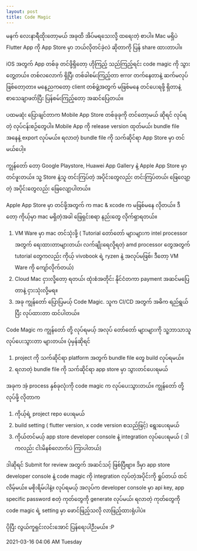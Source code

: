 ```yaml
---
layout: post
title: Code Magic
---
```

မနက် လေးနာရီထိုးတော့မယ် အခုထိ အိပ်မရသေးလို့ ထရေးတဲ့ စာပါ။ Mac မရှိပဲ Flutter App ကို App Store မှာ ဘယ်လိုတင်ခဲ့လဲ ဆိုတာကို ပြန် share ထားတာပါ။

iOS အတွက် App တစ်ခု တင်ဖို့ရှိတော့ ဟိုကြည့် သည်ကြည့်ရင်း code magic ကို သွားတွေ့တယ်။ တစ်လလောက် ရှိပြီ၊ တစ်ခါစမ်းကြည့်တာ error တက်နေတာနဲ့ ဆက်မလုပ်ဖြစ်တော့တာ။ မနေ့ညကတော့ client တစ်ဖွဲ့အတွက် မဖြစ်မနေ တင်ပေးရဖို့ ရှိတာနဲ့ စာသေချာဖတ်ပြီး ပြန်စမ်းကြည့်တော့ အဆင်ပြေတယ်။

ပထမဆုံး ပြောချင်တာက Mobile App Store တစ်ခုခုကို တင်တော့မယ် ဆိုရင် လုပ်ရတဲ့ လုပ်ငန်းစဉ်တွေပါ။ Mobile App ကို release version ထုတ်မယ်၊ bundle file အနေနဲ့ export လုပ်မယ်။ ရလာတဲ့ bundle file ကို သက်ဆိုင်ရာ App Store မှာ တင်မယ်ပေါ့။

ကျွန်တော် တော့ Google Playstore, Huawei App Gallery နဲ့ Apple App Store မှာ တင်ဖူးတယ်။ သူ့ Store နဲ့သူ တင်းကြပ်တဲ့ အပိုင်းတွေလည်း တင်းကြပ်တယ်၊ ဖြေလျော့တဲ့ အပိုင်းတွေလည်း ဖြေလျော့ပါတယ်။ 

Apple App Store မှာ တင်ဖို့အတွက် က mac & xcode က မဖြစ်မနေ လိုတယ်။ ဒီတော့ ကိုယ့်မှာ mac မရှိတဲ့အခါ ဖြေရှင်းစရာ နည်းတွေ လိုက်ရှာရတယ်။
1. VM Ware မှာ mac တင်သုံးဖို့ ( Tutorial တော်တော် များများက intel processor အတွက် ရေးထားတာများတယ်၊ လက်ချိုးရေလို့ရတဲ့ amd processor တွေအတွက် tutorial တွေကလည်း ကိုယ့် vivobook ရဲ့ ryzen နဲ့ အလုပ်မဖြစ်၊ ဒီတော့ VM Ware ကို ကျော်လိုက်တယ်) 
2. Cloud Mac ငှားလို့တော့ ရတယ်၊ ထုံးစံအတိုင်း နိုင်ငံတကာ payment အဆင်မပြေတာနဲ့ ငှားသုံးလို့မရ။
3. အခု ကျွန်တော် ပြောပြမယ့် Code Magic. သူက CI/CD အတွက် အဓိက ရည်ရွယ်ပြီး လုပ်ထားတာ ထင်ပါတယ်။

Code Magic က ကျွန်တော် တို့ လုပ်ရမယ့် အလုပ် တော်တော် များများကို သူ့ဘာသာသူ လုပ်ပေးသွားတာ များတယ်။ ပုံမှန်ဆိုရင် 
1. project ကို သက်ဆိုင်ရာ platform အတွက် bundle file တွေ build လုပ်ရမယ်။
2. ရလာတဲ့ bundle file ကို သက်ဆိုင်ရာ app store မှာ သွားတင်ပေးရမယ်

အခုက အဲ့ process နှစ်ခုလုံးကို code magic က လုပ်ပေးသွားတယ်။ ကျွန်တော် တို့ လုပ်ဖို့ လိုတာက
1. ကိုယ့်ရဲ့ project repo ပေးရမယ်
2. build setting ( flutter version, x code version စသည်ဖြင့်) ရွေးပေးရမယ်
3. ကိုယ်တင်မယ့် app store developer console နဲ့ integration လုပ်ပေးရမယ် ( ဒါကလည်း ငါးမိနစ်လောက်ပဲ ကြာပါတယ်)

ဒါဆိုရင် Submit for review အတွက် အဆင်သင့် ဖြစ်ပြီဗျာ။
ဒိမှာ app store developer console နဲ့ code magic ကို integration လုပ်တဲ့အပိုင်းကို ရှုပ်တယ် ထင်လိမ့်မယ်။ မစိုးရိမ်ပါနဲ့။ လုပ်ရမယ့် အလုပ်က developer console မှာ api key, app specific password စတဲ့ ကုတ်တွေကို generate လုပ်မယ်၊ ရလာတဲ့ ကုတ်တွေကို code magic ရဲ့ setting မှာ ဖောင်ဖြည့်သလို လာဖြည့်ထားရုံပါပဲ။ 

ပိုပြီး လွယ်ကူရှင်းလင်းအောင် ပြန်ရေးပါဉီးမယ်။ :P

2021-03-16
04:06 AM
Tuesday